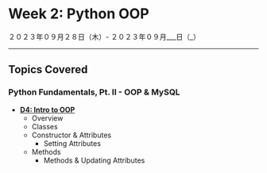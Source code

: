 # Week 2: Python OOP

２０２３年０９月２８日（木）- ２０２３年０９月___日（_）

---

## Topics Covered

### **Python Fundamentals, Pt. II - OOP & MySQL**

- **[D4: Intro to OOP](Lecture-Code/D4-Intro_to_OOP/)**
    - Overview
    - Classes
    - Constructor & Attributes
        - Setting Attributes
    - Methods
        - Methods & Updating Attributes

<!-- - **[D5: ---](#)**
    - Class/Static Methods
    - Association Between Classes
    - OOP & Dictionaries Practice -->

<!-- - **[D6: ---](#)**
    - Overview
    - Coding Dojo's Graphic Organizer
    - Database Design
    - One to One
    - One to Many
    - Many to Many
    - Normalization
    - Conventions
    - Data Types -->
